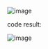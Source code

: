 ![image](https://github.com/Zoro2210/programming/assets/139787644/8eb1ba29-3f1c-4690-8b21-7fd8df3ed78e)


code result:


![image](https://github.com/Zoro2210/programming/assets/139787644/499085d9-ecdb-4b3a-aeb5-f7c004f80946)
